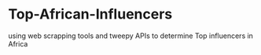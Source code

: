 # Top-African-Influencers
using web scrapping tools and tweepy APIs to determine Top influencers in Africa
